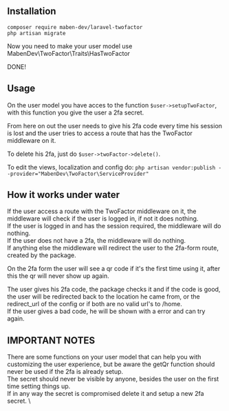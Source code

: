 ## Installation
`composer require maben-dev/laravel-twofactor` \
`php artisan migrate`

Now you need to make your user model use MabenDev\TwoFactor\Traits\HasTwoFactor
 
DONE!

## Usage
On the user model you have acces to the function `$user->setupTwoFactor`, with this function you give the user a 2fa secret.

From here on out the user needs to give his 2fa code every time his session is lost and the user tries to access a route that has the TwoFactor middleware on it.

To delete his 2fa, just do `$user->twoFactor->delete()`.

To edit the views, localization and config do: `php artisan vendor:publish --provider="MabenDev\TwoFactor\ServiceProvider"`

## How it works under water
If the user access a route with the TwoFactor middleware on it, the middleware will check if the user is logged in, if not it does nothing. \
If the user is logged in and has the session required, the middleware will do nothing. \
If the user does not have a 2fa, the middleware will do nothing. \
If anything else the middleware will redirect the user to the 2fa-form route, created by the package.

On the 2fa form the user will see a qr code if it's the first time using it, after this the qr will never show up again.

The user gives his 2fa code, the package checks it and if the code is good, the user will be redirected back to the location he came from, or the redirect_url of the config or if both are no valid url's to /home. \
If the user gives a bad code, he will be shown with a error and can try again.

## IMPORTANT NOTES
There are some functions on your user model that can help you with customizing the user experience, but be aware the getQr function should never be used if the 2fa is already setup. \
The secret should never be visible by anyone, besides the user on the first time setting things up. \
If in any way the secret is compromised delete it and setup a new 2fa secret. \
